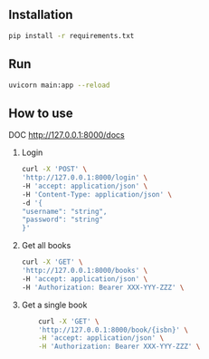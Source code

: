 ## Installation
```bash
pip install -r requirements.txt
```

## Run
```bash
uvicorn main:app --reload
```

## How to use
 DOC http://127.0.0.1:8000/docs
 1. Login
    ```bash
    curl -X 'POST' \
    'http://127.0.0.1:8000/login' \
    -H 'accept: application/json' \
    -H 'Content-Type: application/json' \
    -d '{
    "username": "string",
    "password": "string"
    }'
    ```
 2. Get all books
    ```bash
    curl -X 'GET' \
    'http://127.0.0.1:8000/books' \
    -H 'accept: application/json' \
    -H 'Authorization: Bearer XXX-YYY-ZZZ' \
    ```
 3. Get a single book
    ```bash
        curl -X 'GET' \
        'http://127.0.0.1:8000/book/{isbn}' \
        -H 'accept: application/json' \
        -H 'Authorization: Bearer XXX-YYY-ZZZ' \

    ```